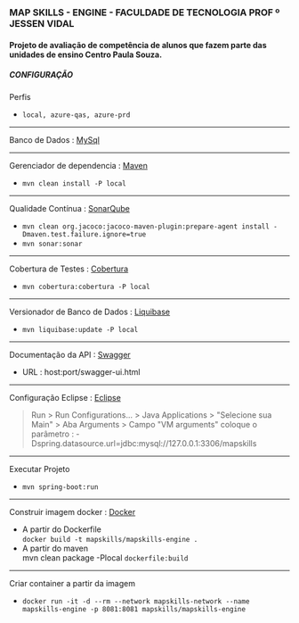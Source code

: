 ### MAP SKILLS - ENGINE - FACULDADE DE TECNOLOGIA PROF º JESSEN VIDAL

#### Projeto de avaliação de competência de alunos que fazem parte das unidades de ensino Centro Paula Souza.

##### CONFIGURAÇÃO

Perfis
- `local, azure-qas, azure-prd`

----

Banco de Dados : [MySql](https://www.mysql.com "MySql")

----

Gerenciador de dependencia : [Maven](https://maven.apache.org "Maven")
- `mvn clean install -P local`

----

Qualidade Contínua : [SonarQube](https://www.sonarqube.org "SonarQube")
- `mvn clean org.jacoco:jacoco-maven-plugin:prepare-agent install -Dmaven.test.failure.ignore=true`
- `mvn sonar:sonar`

----

Cobertura de Testes : [Cobertura](http://cobertura.github.io/cobertura "Cobertura")
- `mvn cobertura:cobertura -P local`

----

Versionador de Banco de Dados : [Liquibase](http://www.liquibase.org "Liquibase")
- `mvn liquibase:update -P local`

----

Documentação da API : [Swagger](https://swagger.io/ "Swagger")
- URL : host:port/swagger-ui.html

----

Configuração Eclipse : [Eclipse](http://www.eclipse.org/ "Eclipse")
> Run > Run Configurations... > Java Applications > "Selecione sua Main" > Aba Arguments > Campo "VM arguments" coloque o parâmetro : 
-Dspring.datasource.url=jdbc:mysql://127.0.0.1:3306/mapskills

----

Executar Projeto
- `mvn spring-boot:run`

----

Construir imagem docker : [Docker](https://www.docker.com/ "Docker")
- A partir do Dockerfile  
`docker build -t mapskills/mapskills-engine .`
- A partir do maven  
mvn clean package -Plocal `dockerfile:build`

----

Criar container a partir da imagem
- `docker run -it -d --rm --network mapskills-network --name mapskills-engine -p 8081:8081 mapskills/mapskills-engine`

